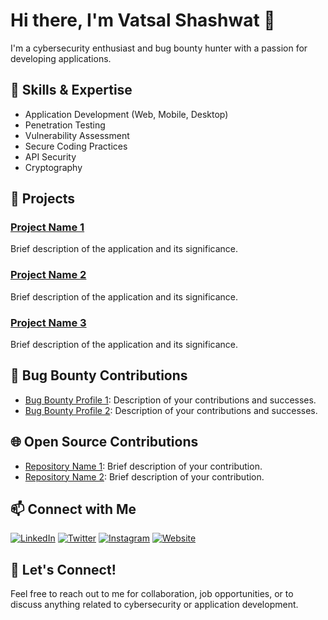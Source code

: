 <!-- Introduction -->
# Hi there, I'm Vatsal Shashwat 👋
I'm a cybersecurity enthusiast and bug bounty hunter with a passion for developing applications.

<!-- Skills & Expertise -->
## 🔧 Skills & Expertise
- Application Development (Web, Mobile, Desktop)
- Penetration Testing
- Vulnerability Assessment
- Secure Coding Practices
- API Security
- Cryptography

<!-- Projects -->
## 💼 Projects
### [Project Name 1](link-to-project-1)
Brief description of the application and its significance.

### [Project Name 2](link-to-project-2)
Brief description of the application and its significance.

### [Project Name 3](link-to-project-3)
Brief description of the application and its significance.

<!-- Bug Bounty Contributions -->
## 🐛 Bug Bounty Contributions
- [Bug Bounty Profile 1](link-to-profile-1): Description of your contributions and successes.
- [Bug Bounty Profile 2](link-to-profile-2): Description of your contributions and successes.

<!-- Certificates & Achievements -->
<!-- ## 🏆 Certificates & Achievements
- Certified Ethical Hacker (CEH)
- Offensive Security Certified Professional (OSCP) -->

<!-- Open Source Contributions -->
## 🌐 Open Source Contributions
- [Repository Name 1](link-to-repo-1): Brief description of your contribution.
- [Repository Name 2](link-to-repo-2): Brief description of your contribution.

<!-- Connect with Me -->
## 📫 Connect with Me
[![LinkedIn](https://img.shields.io/badge/LinkedIn-Connect-blue?style=flat&logo=linkedin)](link-to-linkedin)
[![Twitter](https://img.shields.io/badge/Twitter-Follow-blue?style=flat&logo=twitter)](link-to-twitter)
[![Instagram](https://img.shields.io/badge/Instagram-Follow-blue?style=flat&logo=instagram)](https://www.instagram.com/cybershieldinsight/)
[![Website](https://img.shields.io/badge/Website-Visit-blue?style=flat&logo=wordpress)](https://example.com/)

<!-- Let's Connect -->
## 📣 Let's Connect!
Feel free to reach out to me for collaboration, job opportunities, or to discuss anything related to cybersecurity or application development.
